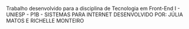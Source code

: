 Trabalho desenvolvido para a disciplina de Tecnologia em Front-End I - UNIESP - P1B - SISTEMAS PARA INTERNET
DESENVOLVIDO POR: JÚLIA MATOS E RICHELLE MONTEIRO
